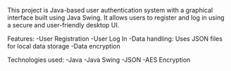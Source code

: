 This project is Java-based user authentication system with a graphical interface built using Java Swing. It allows users to register and log in using a secure and user-friendly desktop UI. 

Features:
-User Registration
-User Log In
-Data handling: Uses JSON files for local data storage
-Data encryption

Technologies used:
-Java
-Java Swing
-JSON
-AES Encryption
